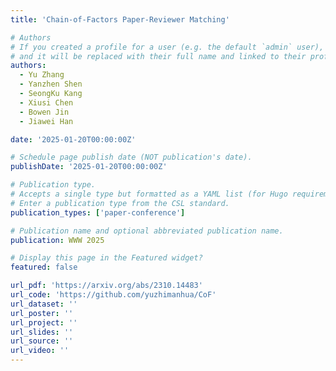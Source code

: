 ```yaml
---
title: 'Chain-of-Factors Paper-Reviewer Matching'

# Authors
# If you created a profile for a user (e.g. the default `admin` user), write the username (folder name) here
# and it will be replaced with their full name and linked to their profile.
authors:
  - Yu Zhang
  - Yanzhen Shen
  - SeongKu Kang
  - Xiusi Chen
  - Bowen Jin
  - Jiawei Han

date: '2025-01-20T00:00:00Z'

# Schedule page publish date (NOT publication's date).
publishDate: '2025-01-20T00:00:00Z'

# Publication type.
# Accepts a single type but formatted as a YAML list (for Hugo requirements).
# Enter a publication type from the CSL standard.
publication_types: ['paper-conference']

# Publication name and optional abbreviated publication name.
publication: WWW 2025

# Display this page in the Featured widget?
featured: false

url_pdf: 'https://arxiv.org/abs/2310.14483'
url_code: 'https://github.com/yuzhimanhua/CoF'
url_dataset: ''
url_poster: ''
url_project: ''
url_slides: ''
url_source: ''
url_video: ''
---
```

